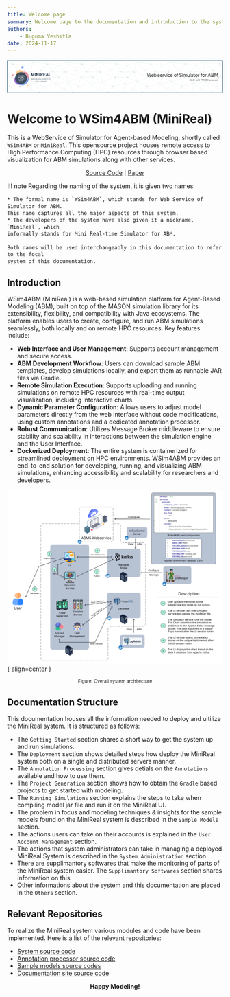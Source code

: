 ```yaml
---
title: Welcome page
summary: Welcome page to the documentation and introduction to the system.
authors:
    - Duguma Yeshitla
date: 2024-11-17
---
```


![WSim4ABM intro banner](./imgs/minireal-header-img.png)

# Welcome to WSim4ABM (MiniReal)
This is a WebService of Simulator for Agent-based Modeling, shortly 
called `WSim4ABM` or `MiniReal`. This opensource project houses remote access to High 
Performance Computing (HPC) resources through browser based visualization for 
ABM simulations along with other services.

<div align="center">
    <a href="https://github.com/balab-abms/minireal">Source Code</a>  |   <a href="">Paper</a>
</div>

!!! note
    Regarding the naming of the system, it is given two names:

    * The formal name is `WSim4ABM`, which stands for Web Service of Simulator for ABM. 
    This name captures all the major aspects of this system.
    * The developers of the system have also given it a nickname, `MiniReal`, which 
    informally stands for Mini Real-time Simulator for ABM.

    Both names will be used interchangeably in this documentation to refer to the focal 
    system of this documentation.

## Introduction
WSim4ABM (MiniReal) is a web-based simulation platform for Agent-Based Modeling (ABM), 
built on top of the MASON simulation library for its extensibility, flexibility, and 
compatibility with Java ecosystems. The platform enables users to create, configure, 
and run ABM simulations seamlessly, both locally and on remote HPC resources. 
Key features include:

* **Web Interface and User Management**: Supports account management and secure access.
* **ABM Development Workflow**: Users can download sample ABM templates, develop simulations 
locally, and export them as runnable JAR files via Gradle.
* **Remote Simulation Execution**: Supports uploading and running simulations on remote HPC 
resources with real-time output visualization, including interactive charts.
* **Dynamic Parameter Configuration**: Allows users to adjust model parameters directly from 
the web interface without code modifications, using custom annotations and a dedicated annotation processor.
* **Robust Communication**: Utilizes Message Broker middleware to ensure stability and scalability 
in interactions between the simulation engine and the User Interface.
* **Dockerized Deployment**: The entire system is containerized for streamlined deployment on HPC environments.
WSim4ABM provides an end-to-end solution for developing, running, and visualizing ABM simulations, 
enhancing accessibility and scalability for researchers and developers.

![Overall system architecture](./imgs/overall_system_arch.png){ align=center }
<p style="text-align: center; font-size: 0.75em;">
    Figure: Overall system architecture
</p>

## Documentation Structure
This documentation houses all the information needed to deploy and uitilize the MiniReal system.
It is structured as follows:

* The `Getting Started` section shares a short way to get the system up and run simulations.
* The `Deployment` section shows detailed steps how deploy the MiniReal system both on a single
and distributed servers manner.
* The `Annotation Processing` section gives detials on the `Annotations` available and how
to use them.
* The `Project Generation` section shows how to obtain the `Gradle` based projects to get started
with modeling.
* The `Running Simulations` section explains the steps to take when compiling model jar file and
run it on the MiniReal UI.
* The problem in focus and modeling techniques & insights for the sample models found on the MiniReal system
is described in the `Sample Models` section.
* The actions users can take on their accounts is explained in the `User Account Management` section.
* The actions that system administrators can take in managing a deployed MiniReal System is described in
the `System Administration` section.
* There are supplimantory softwares that make the monitoring of parts of the MiniReal system easier. The
`Supplimantory Softwares` section shares information on this.
* Other informations about the system and this documentation are placed in the `Others` section.

## Relevant Repositories
To realize the MiniReal system various modules and code have been implemented. Here is a list of 
the relevant repositories:

* [System source code](https://github.com/balab-abms/minireal)
* [Annotation processor source code](https://github.com/balab-abms/minireal-annotation-processing)
* [Sample models source codes](https://github.com/balab-abms/minireal-sample-models)
* [Documentation site source code](https://github.com/balab-abms/minireal-mkdocs)

<p align="center"><strong>Happy Modeling!</strong></p>